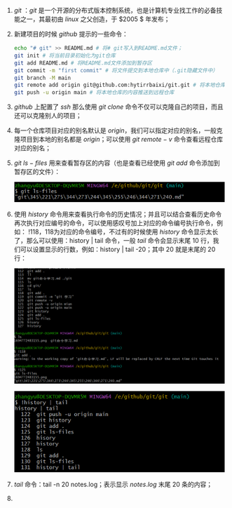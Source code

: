 1. $git$ ：$git$ 是一个开源的分布式版本控制系统，也是计算机专业找工作的必备技能之一，其最初由 $linux$ 之父创造，于 $2005 $ 年发布；

2. 新建项目的时候 $github$ 提示的一些命令：

   ```bash
   echo "# git" >> README.md # 将# git写入到README.md文件；
   git init # 将当前目录初始化为git仓库
   git add README.md # 将README.md文件添加到暂存区
   git commit -m "first commit" # 将文件提交到本地仓库中（.git隐藏文件中）
   git branch -M main 
   git remote add origin git@github.com:hytirrbaixi/git.git # 将本地仓库和远程仓库相关联
   git push -u origin main # 将本地仓库的内容推送到远程仓库
   ```

3. $github$ 上配置了 $ssh$ 那么使用 $git \ clone$ 命令不仅可以克隆自己的项目，而且还可以克隆别人的项目；

4. 每一个仓库项目对应的别名默认是 $origin$，我们可以指定对应的别名，一般克隆项目到本地的别名都是 $origin$；可以使用 $git \ remote -v$ 命令查看远程仓库对应的别名；

5. $git \ ls-files$ 用来查看暂存区的内容（也是查看已经使用 $git \ add$ 命令添加到暂存区的文件）：

   ![1694772483155](1694772483155.png) 

6. 使用 $history$ 命令用来查看执行命令的历史情况；并且可以结合查看历史命令再次执行对应编号的命令，可以使用感叹号加上对应的命令编号执行命令，例如： !118，118为对应的命令编号，不过有的时候使用 $history$ 命令显示太长了，那么可以使用：history | tail 命令，一般 $tail$ 命令会显示末尾 $10$ 行，我们可以设置显示的行数，例如：history | tail -20；其中 $20$ 就是末尾的 $20$ 行：

   ![1694773738968](1694773738968.png)

   ![1694776101922](1694776101922.png)  

7. $tail$ 命令：tail -n 20 notes.log；表示显示 $notes.log$ 末尾 $20$ 条的内容；

8. 
